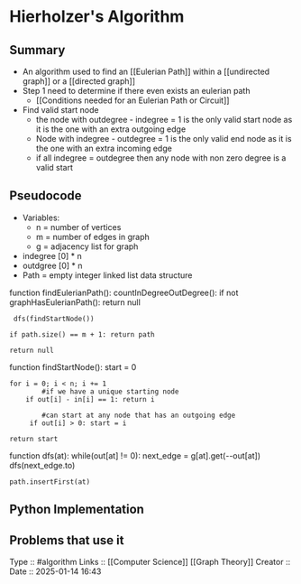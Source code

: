 # Hierholzer's Algorithm

## Summary

- An algorithm used to find an [[Eulerian Path]] within a [[undirected graph]] or a [[directed graph]]
- Step 1 need to determine if there even exists an eulerian path
	- [[Conditions needed for an Eulerian Path or Circuit]]
- Find valid start node
	- the node with outdegree - indegree = 1 is the only valid start node as it is the one with an extra outgoing edge
	- Node with indegree - outdegree = 1 is the only valid end node as it is the one with an extra incoming edge
	- if all indegree = outdegree then any node with non zero degree is a valid start
## Pseudocode

- Variables:
	- n = number of vertices
	- m = number of edges in graph
	- g = adjacency list for graph
- indegree [0] * n
- outdgree [0] * n
- Path = empty integer linked list data structure

function findEulerianPath():
	countInDegreeOutDegree():
	 if not graphHasEulerianPath(): return null

	 dfs(findStartNode())

	if path.size() == m + 1: return path

	return null

function findStartNode():
	start = 0

	for i = 0; i < n; i += 1
			#if we have a unique starting node
		if out[i] - in[i] == 1: return i

			#can start at any node that has an outgoing edge
		 if out[i] > 0: start = i

	return start

function dfs(at):
	while(out[at] != 0):
		next_edge = g[at].get(--out[at])
		dfs(next_edge.to)

	path.insertFirst(at)
## Python Implementation

## Problems that use it


Type :: #algorithm 
Links :: [[Computer Science]] [[Graph Theory]]
Creator ::
Date ::  2025-01-14 16:43